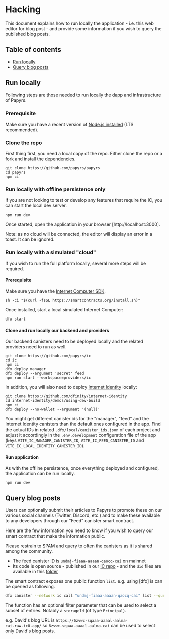 # Hacking

This document explains how to run locally the application - i.e. this web editor for blog post - and provide some information if you wish to query the published blog posts.

## Table of contents

- [Run locally](#run-locally)
- [Query blog posts](#query-blog-posts)

## Run locally

Following steps are those needed to run locally the dapp and infrastructure of Papyrs. 

### Prerequisite

Make sure you have a recent version of [Node.js installed](https://nodejs.org/en/) (LTS recommended).

### Clone the repo

First thing first, you need a local copy of the repo. Either clone the repo or a fork and install the dependencies.

```
git clone https://github.com/papyrs/papyrs
cd papyrs
npm ci
```

### Run locally with offline persistence only

If you are not looking to test or develop any features that require the IC, you can start the local dev server.

```
npm run dev
```

Once started, open the application in your browser [http://localhost:3000].

Note: as no cloud will be connected, the editor will display an error in a toast. It can be ignored.

### Run locally with a simulated "cloud"

If you wish to run the full platform locally, several more steps will be required.

#### Prerequisite

Make sure you have the [Internet Computer SDK](https://smartcontracts.org/docs/introduction/welcome.html#for-first-timers).

```
sh -ci "$(curl -fsSL https://smartcontracts.org/install.sh)"
```

Once installed, start a local simulated Internet Computer:

```
dfx start
```

#### Clone and run locally our backend and providers

Our backend canisters need to be deployed locally and the related providers need to run as well.

```
git clone https://github.com/papyrs/ic
cd ic
npm ci
dfx deploy manager
dfx deploy --argument 'secret' feed
npm run start --workspace=providers/ic
```

In addition, you will also need to deploy [Internet Identity](https://github.com/dfinity/internet-identity/) locally:

```
git clone https://github.com/dfinity/internet-identity
cd internet-identity/demos/using-dev-build
npm ci
dfx deploy --no-wallet --argument '(null)'
```

You might get different canister ids for the "manager", "feed" and the Internet Identity canisters than the default ones configured in the app. Find the actual IDs in related `.dfx/local/canister_ids.json` of each project and adjust it accordingly in the `.env.development` configuration file of the app (keys `VITE_IC_MANAGER_CANISTER_ID`, `VITE_IC_FEED_CANISTER_ID` and `VITE_IC_LOCAL_IDENTITY_CANISTER_ID`).

#### Run application

As with the offline persistence, once everything deployed and configured, the application can be run locally.

```
npm run dev
```

## Query blog posts

Users can optionally submit their articles to Papyrs to promote these on our various social channels (Twitter, Discord, etc.) and to make these available to any developers through our "Feed" canister smart contract.

Here are the few information you need to know if you wish to query our smart contract that make the information public.

Please restrain to SPAM and query to often the canisters as it is shared among the community.

- The feed canister ID is `undmj-fiaaa-aaaan-qaocq-cai` on mainnet
- Its code is open source - published in our [IC repo](https://github.com/papyrs/ic) - and the `did` files are available in this [folder](https://github.com/papyrs/ic/tree/main/providers/ic/src/canisters/feed)

The smart contract exposes one public function `list`. e.g. using [dfx] is can be queried as following. 

```bash
dfx canister --network ic call "undmj-fiaaa-aaaan-qaocq-cai" list --query
```

The function has an optional filter parameter that can be used to select a subset of entries. Notably a `storageId` (of type `Principal`).

e.g. David's blog URL is `https://6zvwc-sqaaa-aaaal-aalma-cai.raw.ic0.app/` so `6zvwc-sqaaa-aaaal-aalma-cai` can be used to select only David's blog posts. 
